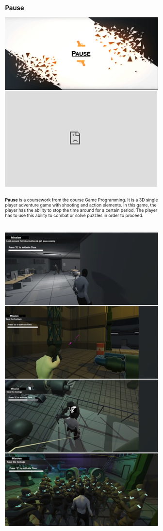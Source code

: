 ## Pause

<img src="images/gameProg/gameProg1.png?raw=true"/>

<iframe width="500" height="315" src="https://www.youtube.com/embed/imhXsgNyb8k" frameborder="0" allow="accelerometer; autoplay; encrypted-media; gyroscope; picture-in-picture" allowfullscreen></iframe> 

<br>
<br>

**Pause** is a coursework from the course Game Programming. It is a 3D single player adventure game with shooting and action elements. In this game, the player has the ability to stop the time around for a certain period. The player has to use this ability to combat or solve puzzles in order to proceed. 

<br>
<br>

<img src="images/gameProg/gameProg2.png?raw=true"/>

<img src="images/gameProg/gameProg3.png?raw=true"/>

<img src="images/gameProg/gameProg4.png?raw=true"/>

<img src="images/gameProg/gameProg0.png?raw=true"/>

